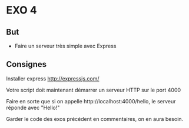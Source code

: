 EXO 4
=====

But
-----

- Faire un serveur très simple avec Express

Consignes
-----

Installer express http://expressjs.com/

Votre script doit maintenant démarrer un serveur HTTP sur le port 4000

Faire en sorte que si on appelle http://localhost:4000/hello, le serveur réponde avec "Hello!"

Garder le code des exos précédent en commentaires, on en aura besoin.